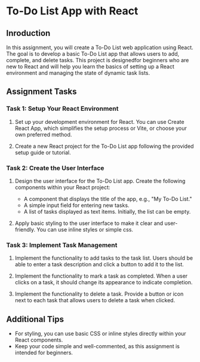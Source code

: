 # To-Do List App with React

## Inroduction
In this assignment, you will create a To-Do List web application using React. The goal is to develop a basic To-Do List app that allows users to add, complete, and delete tasks. This project is designedfor beginners who are new to React and will help you learn the basics of setting up a React environment and managing the state of dynamic task lists.

## Assignment Tasks

### Task 1: Setup Your React Environment

1. Set up your development environment for React. You can use Create React App, which simplifies the setup process or Vite, or choose your own preferred method.

2. Create a new React project for the To-Do List app following the provided setup guide or tutorial.

### Task 2: Create the User Interface

1. Design the user interface for the To-Do List app. Create the following components within your React project:
     * A component that displays the title of the app, e.g., "My To-Do List."
     * A simple input field for entering new tasks.
     * A list of tasks displayed as text items. Initially, the list can be empty.

2. Apply basic styling to the user interface to make it clear and user-friendly. You can use inline styles or simple css.

### Task 3: Implement Task Management

1. Implement the functionality to add tasks to the task list. Users should be able to enter a task description and click a button to add it to the list.

2. Implement the functionality to mark a task as completed. When a user clicks on a task, it should change its appearance to indicate completion.

3. Implement the functionality to delete a task. Provide a button or icon next to each task that allows users to delete a task when clicked.

## Additional Tips

* For styling, you can use basic CSS or inline styles directly within your React components.
* Keep your code simple and well-commented, as this assignment is intended for beginners.
